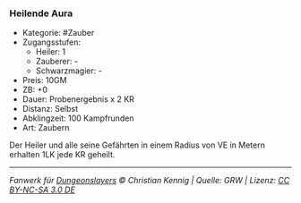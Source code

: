 ### Heilende Aura

- Kategorie: #Zauber
- Zugangsstufen:
  - Heiler: 1
  - Zauberer: -
  - Schwarzmagier: -
- Preis: 10GM
- ZB: +0
- Dauer: Probenergebnis x 2 KR
- Distanz: Selbst
- Abklingzeit: 100 Kampfrunden
- Art: Zaubern



Der Heiler und alle seine Gefährten in einem Radius von VE in Metern erhalten 1LK jede KR geheilt.

---

_Fanwerk für [Dungeonslayers](https://www.dungeonslayers.net/) © Christian Kennig | Quelle: GRW | Lizenz: [CC BY-NC-SA 3.0 DE](https://creativecommons.org/licenses/by-nc-sa/3.0/de/)_
